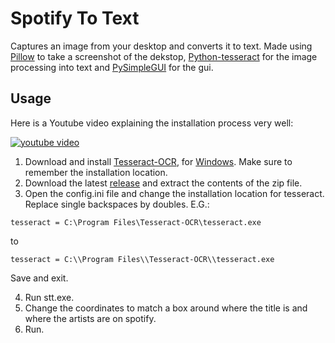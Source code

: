 
# Spotify To Text

Captures an image from your desktop and converts it to text. Made using [Pillow](https://python-pillow.org/) to take a screenshot of the dekstop, [Python-tesseract](https://github.com/madmaze/pytesseract) for the image processing into text and [PySimpleGUI](https://www.pysimplegui.org/en/latest/) for the gui.







## Usage

Here is a Youtube video explaining the installation process very well:

[![youtube video](https://img.youtube.com/vi/i-I076P1xTM/0.jpg)](https://www.youtube.com/watch?v=i-I076P1xTM)

1. Download and install [Tesseract-OCR](https://tesseract-ocr.github.io/tessdoc/Installation.html), for [Windows](https://github.com/UB-Mannheim/tesseract/wiki). Make sure to remember the installation location.
2. Download the latest [release](https://github.com/Xavlume/SpotifyToText/releases) and extract the contents of the zip file.
3. Open the config.ini file and change the installation location for tesseract. Replace single backspaces by doubles. E.G.:
```
tesseract = C:\Program Files\Tesseract-OCR\tesseract.exe
```
to 
```
tesseract = C:\\Program Files\\Tesseract-OCR\\tesseract.exe
```
Save and exit.

4. Run stt.exe.
5. Change the coordinates to match a box around where the title is and where the artists are on spotify.
6. Run.